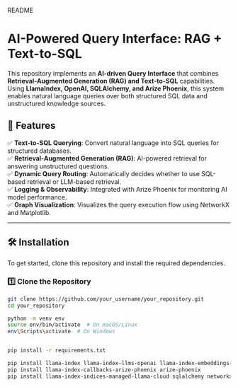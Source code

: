 README
#  AI-Powered Query Interface: RAG + Text-to-SQL  

This repository implements an **AI-driven Query Interface** that combines **Retrieval-Augmented Generation (RAG) and Text-to-SQL** capabilities. Using **LlamaIndex, OpenAI, SQLAlchemy, and Arize Phoenix**, this system enables natural language queries over both structured SQL data and unstructured knowledge sources.  

## **🌟 Features**  
✅ **Text-to-SQL Querying**: Convert natural language into SQL queries for structured databases.  
✅ **Retrieval-Augmented Generation (RAG)**: AI-powered retrieval for answering unstructured questions.  
✅ **Dynamic Query Routing**: Automatically decides whether to use SQL-based retrieval or LLM-based retrieval.  
✅ **Logging & Observability**: Integrated with Arize Phoenix for monitoring AI model performance.  
✅ **Graph Visualization**: Visualizes the query execution flow using NetworkX and Matplotlib.  

---

## **🛠 Installation**  

To get started, clone this repository and install the required dependencies.  

### **1️⃣ Clone the Repository**  
```bash
git clone https://github.com/your_username/your_repository.git
cd your_repository

python -m venv env
source env/bin/activate  # On macOS/Linux
env\Scripts\activate  # On Windows


pip install -r requirements.txt

pip install llama-index llama-index-llms-openai llama-index-embeddings-openai
pip install llama-index-callbacks-arize-phoenix arize-phoenix
pip install llama-index-indices-managed-llama-cloud sqlalchemy networkx matplotlib



